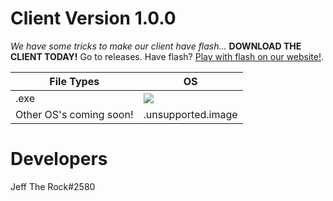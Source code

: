 # Client Version 1.0.0
*We have some tricks to make our client have flash...* **DOWNLOAD THE CLIENT TODAY!** Go to releases. Have flash? [Play with flash on our website!](http://supercponline.ml).

| File Types | OS |
| ----------- | ----------- |
| .exe | ![](https://i.imgur.com/MbUVIhw.png) |
| Other OS's coming soon! | .unsupported.image | 

# Developers
Jeff The Rock#2580
